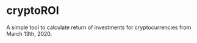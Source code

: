 # cryptoROI
A simple tool to calculate return of investments for cryptocurrencies from March 13th, 2020.

